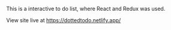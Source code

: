 This is a interactive to do list, where React and Redux was used. 


View site live at https://dottedtodo.netlify.app/